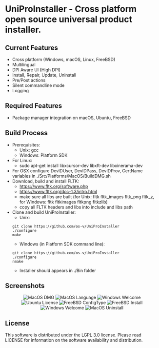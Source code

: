 
# UniProInstaller - Cross platform open source universal product installer.

## Current Features
- Cross platform (Windows, macOS, Linux, FreeBSD)
- Multilingual
- DPI Aware UI (High DPI)
- Install, Repair, Update, Uninstall
- Pre/Post actions
- Silent commandline mode
- Logging

## Required Features
- Package manager integration on macOS, Ubuntu, FreeBSD

## Build Process
* Prerequisites:
	* Unix: gcc
	* Windows: Platform SDK
* For Linux:
	* sudo apt-get install libxcursor-dev libxft-dev libxinerama-dev
* For OSX configure DevIDUser, DevIDPass, DevIDProv, CertName variables in ./Src/Platforms/MacOS/BuildDMG.sh
* Download, build and install FLTK: 
	* https://www.fltk.org/software.php
	* https://www.fltk.org/doc-1.3/intro.html
	* make sure all libs are built (for Unix: fltk fltk_images fltk_png fltk_z, for Windows: fltk fltkimages fltkpng fltkzlib)
	* copy all FLTK headers and libs into include and libs path
* Clone and build UniProInstaller:
	* Unix:
	```
	git clone https://github.com/os-v/UniProInstaller
	./configure
	make
	```
	* Windows (in Platform SDK command line):
	```
	git clone https://github.com/os-v/UniProInstaller
	./configure
	nmake
	```
	* Installer should appears in ./Bin folder

## Screenshots
<p align="center">
	<img alt="MacOS DMG" src="https://user-images.githubusercontent.com/73893487/101396289-ade0bc00-38fd-11eb-97aa-c6cdb83d8102.png"/>
	<img alt="MacOS Language" src="https://user-images.githubusercontent.com/73893487/101396306-b1744300-38fd-11eb-9644-a19ac3a6d8ff.png"/>
	<img alt="Windows Welcome" src="https://user-images.githubusercontent.com/73893487/101396311-b33e0680-38fd-11eb-82a2-9c89884b642c.png"/>
	<img alt="Ubuntu License" src="https://user-images.githubusercontent.com/73893487/101396318-b507ca00-38fd-11eb-8e72-a2fc92700efd.png"/>
	<img alt="FreeBSD ConfigType" src="https://user-images.githubusercontent.com/73893487/101396323-b6d18d80-38fd-11eb-8769-6dab717aa371.png"/>
	<img alt="FreeBSD Install" src="https://user-images.githubusercontent.com/73893487/101396555-1465da00-38fe-11eb-9670-450f5329e10c.png"/>
	<img alt="Windows Welcome" src="https://user-images.githubusercontent.com/73893487/101397844-d073d480-38ff-11eb-80f2-3f602a46b722.png"/>
	<img alt="MacOS Uninstall" src="https://user-images.githubusercontent.com/73893487/101396330-b89b5100-38fd-11eb-90cb-c32d605169ca.png"/>
</p>

## License
This software is distributed under the [LGPL 3.0](https://github.com/os-v/UniProInstaller/blob/master/LICENSE) license. Please read LICENSE for information on the software availability and distribution.


